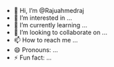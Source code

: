 - 👋 Hi, I’m @Rajuahmedraj
- 👀 I’m interested in ...
- 🌱 I’m currently learning ...
- 💞️ I’m looking to collaborate on ...
- 📫 How to reach me ...
- 😄 Pronouns: ...
- ⚡ Fun fact: ...

<!---
Rajuahmedraj/Rajuahmedraj is a ✨ special ✨ repository because its `README.md` (this file) appears on your GitHub profile.
You can click the Preview link to take a look at your changes.
--->
